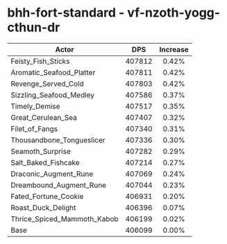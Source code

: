 # bhh-fort-standard - vf-nzoth-yogg-cthun-dr
| Actor | DPS | Increase |
|---|:---:|:---:|
|Feisty_Fish_Sticks|407812|0.42%|
|Aromatic_Seafood_Platter|407811|0.42%|
|Revenge_Served_Cold|407803|0.42%|
|Sizzling_Seafood_Medley|407586|0.37%|
|Timely_Demise|407517|0.35%|
|Great_Cerulean_Sea|407407|0.32%|
|Filet_of_Fangs|407340|0.31%|
|Thousandbone_Tongueslicer|407336|0.30%|
|Seamoth_Surprise|407282|0.29%|
|Salt_Baked_Fishcake|407214|0.27%|
|Draconic_Augment_Rune|407069|0.24%|
|Dreambound_Augment_Rune|407044|0.23%|
|Fated_Fortune_Cookie|406931|0.20%|
|Roast_Duck_Delight|406396|0.07%|
|Thrice_Spiced_Mammoth_Kabob|406199|0.02%|
|Base|406099|0.00%|
